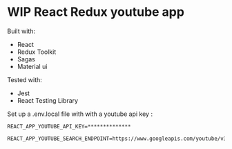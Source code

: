 # WIP React Redux youtube app

Built with:
  - React
  - Redux Toolkit
  - Sagas
  - Material ui

Tested with:
  - Jest
  - React Testing Library

Set up a .env.local file with with a youtube api key :  
```
REACT_APP_YOUTUBE_API_KEY=**************

REACT_APP_YOUTUBE_SEARCH_ENDPOINT=https://www.googleapis.com/youtube/v3/
```